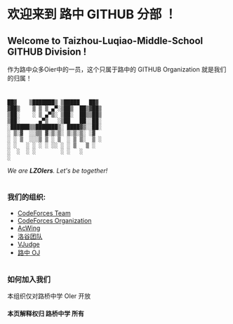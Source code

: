 # 欢迎来到 路中 GITHUB 分部 ！

## Welcome to Taizhou-Luqiao-Middle-School GITHUB Division !

作为路中众多Oier中的一员，这个只属于路中的 GITHUB Organization 就是我们的归属！

#

```
██▓    ▒███████▒ ▒█████   ██▓
▓██▒    ▒ ▒ ▒ ▄▀░▒██▒  ██▒▓██▒
▒██░    ░ ▒ ▄▀▒░ ▒██░  ██▒▒██▒
▒██░      ▄▀▒   ░▒██   ██░░██░
░██████▒▒███████▒░ ████▓▒░░██░
░ ▒░▓  ░░▒▒ ▓░▒░▒░ ▒░▒░▒░ ░▓
░ ░ ▒  ░░░▒ ▒ ░ ▒  ░ ▒ ▒░  ▒ ░
░ ░   ░ ░ ░ ░ ░░ ░ ░ ▒   ▒ ░
░  ░  ░ ░        ░ ░   ░
░
```

_We are **LZOIers**. Let's be together!_

#

### 我们的组织:

- [CodeForces Team](https://codeforces.com/team/105546)
- [CodeForces Organization](https://codeforces.com/ratings/organization/34001)
- [AcWing](https://www.acwing.com/user/security/school_verify/ac_stars/)
- [洛谷团队](https://www.luogu.com.cn/team/46111)
- [VJudge](https://vjudge.net/group/lzoi)
- [路中 OJ](http://120.48.149.4:8888)

#

### 如何加入我们

本组织仅对路桥中学 OIer 开放

#### 本页解释权归 路桥中学 所有

